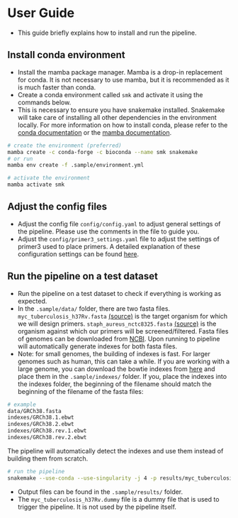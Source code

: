 # User Guide

- This guide briefly explains how to install and run the pipeline.

## Install conda environment

- Install the mamba package manager. Mamba is a drop-in replacement for conda. It is not necessary to use mamba, but it is recommended as it is much faster than conda.
- Create a conda environment called `smk` and activate it using the commands below.
- This is necessary to ensure you have snakemake installed. Snakemake will take care of installing all other dependencies in the environment locally. For more information on how to install conda, please refer to the [conda documentation](https://docs.conda.io/projects/conda/en/latest/user-guide/install/) or the [mamba documentation](https://mamba.readthedocs.io/en/latest/installation.html).

```bash
# create the environment (preferred)
mamba create -c conda-forge -c bioconda --name smk snakemake
# or run
mamba env create -f .sample/environment.yml

# activate the environment
mamba activate smk 
```

## Adjust the config files

- Adjust the config file `config/config.yaml` to adjust general settings of the pipeline. Please use the comments in the file to guide you.
- Adjust the `config/primer3_settings.yaml` file to adjust the settings of primer3 used to place primers. A detailed explanation of these configuration settings can be found [here](https://primer3.org/manual.html).

## Run the pipeline on a test dataset

- Run the pipeline on a test dataset to check if everything is working as expected.
- In the `.sample/data/` folder, there are two fasta files. `myc_tuberculosis_h37Rv.fasta` [(source)](https://www.ncbi.nlm.nih.gov/nuccore/NC_000962.3) is the target organism for which we will design primers. `staph_aureus_nctc8325.fasta` [(source)](https://www.ncbi.nlm.nih.gov/datasets/taxonomy/1280/) is the organism against which our primers will be screened/filtered. Fasta files of genomes can be downloaded from [NCBI](https://www.ncbi.nlm.nih.gov). Upon running to pipeline will automatically generate indexes for both fasta files.
- Note: for small genomes, the building of indexes is fast. For larger genomes such as human, this can take a while. If you are working with a large genome, you can download the bowtie indexes from [here](http://support.illumina.com/sequencing/sequencing_software/igenome.ilmn) and place them in the `.sample/indexes/` folder. If you, place the indexes into the indexes folder, the beginning of the filename should match the beginning of the filename of the fasta files:

```bash
# example
data/GRCh38.fasta
indexes/GRCh38.1.ebwt
indexes/GRCh38.2.ebwt
indexes/GRCh38.rev.1.ebwt
indexes/GRCh38.rev.2.ebwt
```

The pipeline will automatically detect the indexes and use them instead of building them from scratch.

```bash
# run the pipeline
snakemake --use-conda --use-singularity -j 4 -p results/myc_tuberculosis_h37Rv.dummy
```

- Output files can be found in the `.sample/results/` folder.
- The `myc_tuberculosis_h37Rv.dummy` file is a dummy file that is used to trigger the pipeline. It is not used by the pipeline itself.
